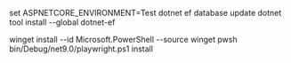 set ASPNETCORE_ENVIRONMENT=Test
dotnet ef database update
dotnet tool install --global dotnet-ef

winget install --id Microsoft.PowerShell --source winget
pwsh bin/Debug/net9.0/playwright.ps1 install
